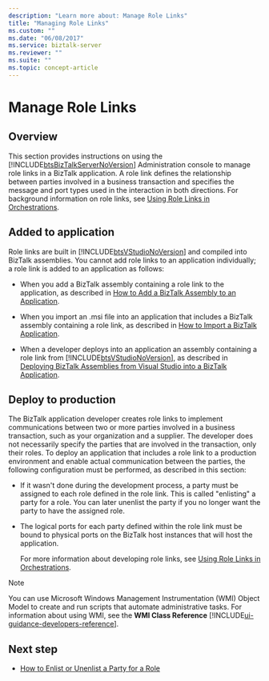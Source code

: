 ```yaml
---
description: "Learn more about: Manage Role Links"
title: "Managing Role Links"
ms.custom: ""
ms.date: "06/08/2017"
ms.service: biztalk-server
ms.reviewer: ""
ms.suite: ""
ms.topic: concept-article
---
```

# Manage Role Links

## Overview
This section provides instructions on using the [!INCLUDE[btsBizTalkServerNoVersion](../includes/btsbiztalkservernoversion-md.md)] Administration console to manage role links in a BizTalk application. A role link defines the relationship between parties involved in a business transaction and specifies the message and port types used in the interaction in both directions. For background information on role links, see [Using Role Links in Orchestrations](../core/using-role-links-in-orchestrations.md).  

## Added to application  
 Role links are built in [!INCLUDE[btsVStudioNoVersion](../includes/btsvstudionoversion-md.md)] and compiled into BizTalk assemblies. You cannot add role links to an application individually; a role link is added to an application as follows:  
  
- When you add a BizTalk assembly containing a role link to the application, as described in [How to Add a BizTalk Assembly to an Application](../core/how-to-add-a-biztalk-assembly-to-an-application.md).  
  
- When you import an .msi file into an application that includes a BizTalk assembly containing a role link, as described in [How to Import a BizTalk Application](../core/how-to-import-a-biztalk-application.md).  
  
- When a developer deploys into an application an assembly containing a role link from [!INCLUDE[btsVStudioNoVersion](../includes/btsvstudionoversion-md.md)], as described in [Deploying BizTalk Assemblies from Visual Studio into a BizTalk Application](../core/deploying-biztalk-assemblies-from-visual-studio-into-a-biztalk-application.md).  

## Deploy to production  
 The BizTalk application developer creates role links to implement communications between two or more parties involved in a business transaction, such as your organization and a supplier. The developer does not necessarily specify the parties that are involved in the transaction, only their roles. To deploy an application that includes a role link to a production environment and enable actual communication between the parties, the following configuration must be performed, as described in this section:  
  
- If it wasn't done during the development process, a party must be assigned to each role defined in the role link. This is called "enlisting" a party for a role. You can later unenlist the party if you no longer want the party to have the assigned role.  
  
- The logical ports for each party defined within the role link must be bound to physical ports on the BizTalk host instances that will host the application.  
  
  For more information about developing role links, see [Using Role Links in Orchestrations](../core/using-role-links-in-orchestrations.md).  
  
> [!NOTE]
>  You can use Microsoft Windows Management Instrumentation (WMI) Object Model to create and run scripts that automate administrative tasks. For information about using WMI, see the **WMI Class Reference** [!INCLUDE[ui-guidance-developers-reference](../includes/ui-guidance-developers-reference.md)].  
  
## Next step
  
-   [How to Enlist or Unenlist a Party for a Role](../core/how-to-enlist-or-unenlist-a-party-for-a-role.md)
